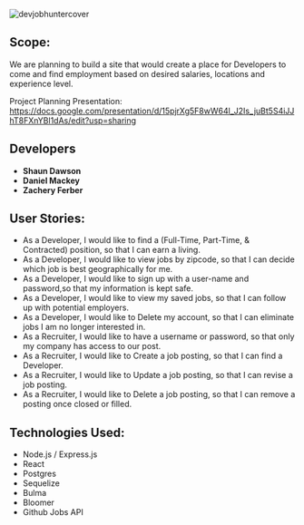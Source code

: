 ![devjobhuntercover](https://media.git.generalassemb.ly/user/15886/files/91ae8636-d13d-11e8-9c5d-6483c634255c)

## Scope:

We are planning to build a site that would create a place for Developers to come and find employment based on desired salaries, locations and experience level.

Project Planning Presentation: https://docs.google.com/presentation/d/15pjrXg5F8wW64l_J2Is_juBt5S4iJJhT8FXnYBl1dAs/edit?usp=sharing


## Developers
- **Shaun Dawson**
- **Daniel Mackey**
- **Zachery Ferber**

## User Stories:

-  As a Developer, I would like to find a (Full-Time, Part-Time, & Contracted) position, so that I can earn a living.
-  As a Developer, I would like to view jobs by zipcode, so that I can decide which job is best geographically for me.
-  As a Developer, I would like to sign up with a user-name and password,so that my information is kept safe.
-  As a Developer, I would like to view my saved jobs, so that I can follow up with potential employers.
-  As a Developer, I would like to Delete my account, so that I can eliminate jobs I am no longer interested in.
-  As a Recruiter, I would like to have a username or password, so that only my company has access to our post.
-  As a Recruiter, I would like to Create a job posting, so that I can find a Developer.
-  As a Recruiter, I would like to Update a job posting, so that I can revise a job posting.
-  As a Recruiter, I would like to Delete a job posting, so that I can remove a posting once closed or filled.

## Technologies Used:
- Node.js / Express.js
- React 
- Postgres
- Sequelize
- Bulma
- Bloomer
- Github Jobs API
